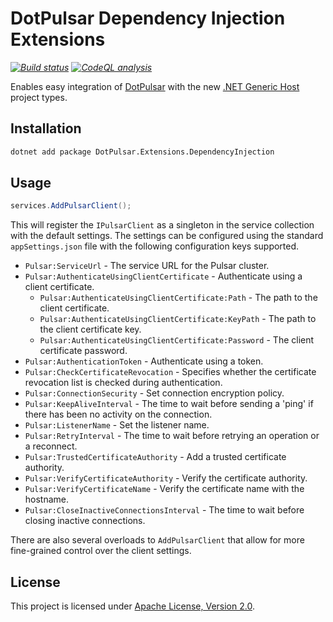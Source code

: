 ﻿# DotPulsar Dependency Injection Extensions

_[![Build status](https://github.com/smbecker/dotpulsar-extensions/actions/workflows/ci.yaml/badge.svg?branch=main)](https://github.com/smbecker/dotpulsar-extensions/actions/workflows/ci.yaml)_
_[![CodeQL analysis](https://github.com/smbecker/dotpulsar-extensions/actions/workflows/codeql.yaml/badge.svg?branch=main)](https://github.com/smbecker/dotpulsar-extensions/actions/workflows/codeql.yaml)_

Enables easy integration of [DotPulsar](https://github.com/apache/pulsar-dotpulsar) with the new [.NET Generic Host](https://learn.microsoft.com/en-us/dotnet/core/extensions/generic-host?tabs=appbuilder) project types.

## Installation

```sh
dotnet add package DotPulsar.Extensions.DependencyInjection
```

## Usage

```c#
services.AddPulsarClient();
```

This will register the `IPulsarClient` as a singleton in the service collection with the default settings. The settings can be configured using the standard `appSettings.json` file with the following configuration keys supported.

* `Pulsar:ServiceUrl` - The service URL for the Pulsar cluster.
* `Pulsar:AuthenticateUsingClientCertificate` - Authenticate using a client certificate.
  * `Pulsar:AuthenticateUsingClientCertificate:Path` - The path to the client certificate.
  * `Pulsar:AuthenticateUsingClientCertificate:KeyPath` - The path to the client certificate key.
  * `Pulsar:AuthenticateUsingClientCertificate:Password` - The client certificate password.
* `Pulsar:AuthenticationToken` - Authenticate using a token.
* `Pulsar:CheckCertificateRevocation` - Specifies whether the certificate revocation list is checked during authentication.
* `Pulsar:ConnectionSecurity` - Set connection encryption policy.
* `Pulsar:KeepAliveInterval` - The time to wait before sending a 'ping' if there has been no activity on the connection.
* `Pulsar:ListenerName` - Set the listener name.
* `Pulsar:RetryInterval` - The time to wait before retrying an operation or a reconnect.
* `Pulsar:TrustedCertificateAuthority` - Add a trusted certificate authority.
* `Pulsar:VerifyCertificateAuthority` - Verify the certificate authority.
* `Pulsar:VerifyCertificateName` - Verify the certificate name with the hostname.
* `Pulsar:CloseInactiveConnectionsInterval` - The time to wait before closing inactive connections.

There are also several overloads to `AddPulsarClient` that allow for more fine-grained control over the client settings.

## License

This project is licensed under [Apache License, Version 2.0](https://apache.org/licenses/LICENSE-2.0).
